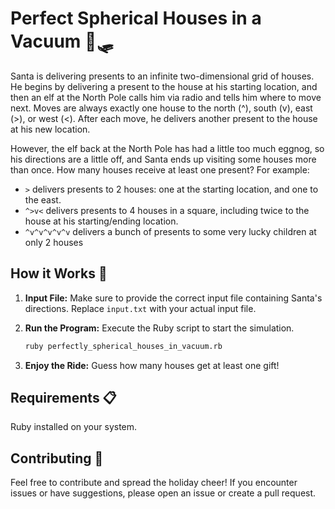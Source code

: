 # Perfect Spherical Houses in a Vacuum 🎅🛷

Santa is delivering presents to an infinite two-dimensional grid of houses. He begins by delivering a present to the house at his starting location, and then an elf at the North Pole calls him via radio and tells him where to move next. Moves are always exactly one house to the north (^), south (v), east (>), or west (<). After each move, he delivers another present to the house at his new location.

However, the elf back at the North Pole has had a little too much eggnog, so his directions are a little off, and Santa ends up visiting some houses more than once. How many houses receive at least one present?
For example:
- ```>``` delivers presents to 2 houses: one at the starting location, and one to the east.
- ```^>v<``` delivers presents to 4 houses in a square, including twice to the house at his starting/ending location.
- ```^v^v^v^v^v``` delivers a bunch of presents to some very lucky children at only 2 houses

## How it Works 🚀

1. **Input File:**
   Make sure to provide the correct input file containing Santa's directions. Replace `input.txt` with your actual input file.

2. **Run the Program:**
   Execute the Ruby script to start the simulation.
   ```bash
   ruby perfectly_spherical_houses_in_vacuum.rb
   ```

3. **Enjoy the Ride:**
   Guess how many houses get at least one gift!
  

## Requirements 📋

Ruby installed on your system.

## Contributing 🤝

Feel free to contribute and spread the holiday cheer! If you encounter issues or have suggestions, please open an issue or create a pull request.
